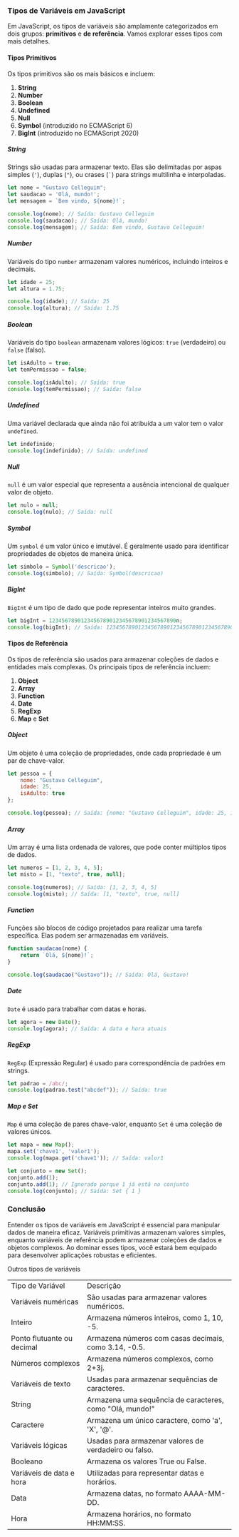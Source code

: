 ### Tipos de Variáveis em JavaScript

Em JavaScript, os tipos de variáveis são amplamente categorizados em dois grupos: **primitivos** e **de referência**. Vamos explorar esses tipos com mais detalhes.

#### Tipos Primitivos

Os tipos primitivos são os mais básicos e incluem:

1. **String**
2. **Number**
3. **Boolean**
4. **Undefined**
5. **Null**
6. **Symbol** (introduzido no ECMAScript 6)
7. **BigInt** (introduzido no ECMAScript 2020)

##### String

Strings são usadas para armazenar texto. Elas são delimitadas por aspas simples (`'`), duplas (`"`), ou crases (`` ` ``) para strings multilinha e interpoladas.

```javascript
let nome = "Gustavo Celleguim";
let saudacao = 'Olá, mundo!';
let mensagem = `Bem vindo, ${nome}!`;

console.log(nome); // Saída: Gustavo Celleguim
console.log(saudacao); // Saída: Olá, mundo!
console.log(mensagem); // Saída: Bem vindo, Gustavo Celleguim!
```

##### Number

Variáveis do tipo `number` armazenam valores numéricos, incluindo inteiros e decimais.

```javascript
let idade = 25;
let altura = 1.75;

console.log(idade); // Saída: 25
console.log(altura); // Saída: 1.75
```

##### Boolean

Variáveis do tipo `boolean` armazenam valores lógicos: `true` (verdadeiro) ou `false` (falso).

```javascript
let isAdulto = true;
let temPermissao = false;

console.log(isAdulto); // Saída: true
console.log(temPermissao); // Saída: false
```

##### Undefined

Uma variável declarada que ainda não foi atribuída a um valor tem o valor `undefined`.

```javascript
let indefinido;
console.log(indefinido); // Saída: undefined
```

##### Null

`null` é um valor especial que representa a ausência intencional de qualquer valor de objeto.

```javascript
let nulo = null;
console.log(nulo); // Saída: null
```

##### Symbol

Um `symbol` é um valor único e imutável. É geralmente usado para identificar propriedades de objetos de maneira única.

```javascript
let simbolo = Symbol('descricao');
console.log(simbolo); // Saída: Symbol(descricao)
```

##### BigInt

`BigInt` é um tipo de dado que pode representar inteiros muito grandes.

```javascript
let bigInt = 1234567890123456789012345678901234567890n;
console.log(bigInt); // Saída: 1234567890123456789012345678901234567890n
```

#### Tipos de Referência

Os tipos de referência são usados para armazenar coleções de dados e entidades mais complexas. Os principais tipos de referência incluem:

1. **Object**
2. **Array**
3. **Function**
4. **Date**
5. **RegExp**
6. **Map** e **Set**

##### Object

Um objeto é uma coleção de propriedades, onde cada propriedade é um par de chave-valor.

```javascript
let pessoa = {
    nome: "Gustavo Celleguim",
    idade: 25,
    isAdulto: true
};

console.log(pessoa); // Saída: {nome: "Gustavo Celleguim", idade: 25, isAdulto: true}
```

##### Array

Um array é uma lista ordenada de valores, que pode conter múltiplos tipos de dados.

```javascript
let numeros = [1, 2, 3, 4, 5];
let misto = [1, "texto", true, null];

console.log(numeros); // Saída: [1, 2, 3, 4, 5]
console.log(misto); // Saída: [1, "texto", true, null]
```

##### Function

Funções são blocos de código projetados para realizar uma tarefa específica. Elas podem ser armazenadas em variáveis.

```javascript
function saudacao(nome) {
    return `Olá, ${nome}!`;
}

console.log(saudacao("Gustavo")); // Saída: Olá, Gustavo!
```

##### Date

`Date` é usado para trabalhar com datas e horas.

```javascript
let agora = new Date();
console.log(agora); // Saída: A data e hora atuais
```

##### RegExp

`RegExp` (Expressão Regular) é usado para correspondência de padrões em strings.

```javascript
let padrao = /abc/;
console.log(padrao.test("abcdef")); // Saída: true
```

##### Map e Set

`Map` é uma coleção de pares chave-valor, enquanto `Set` é uma coleção de valores únicos.

```javascript
let mapa = new Map();
mapa.set('chave1', 'valor1');
console.log(mapa.get('chave1')); // Saída: valor1

let conjunto = new Set();
conjunto.add(1);
conjunto.add(1); // Ignorado porque 1 já está no conjunto
console.log(conjunto); // Saída: Set { 1 }
```

### Conclusão

Entender os tipos de variáveis em JavaScript é essencial para manipular dados de maneira eficaz. Variáveis primitivas armazenam valores simples, enquanto variáveis de referência podem armazenar coleções de dados e objetos complexos. Ao dominar esses tipos, você estará bem equipado para desenvolver aplicações robustas e eficientes.

Outros tipos de variáveis

|   |   |
|---|---|
|Tipo de Variável|Descrição|
|Variáveis numéricas|São usadas para armazenar valores numéricos.|
|Inteiro|Armazena números inteiros, como 1, 10, -5.|
|Ponto flutuante ou decimal|Armazena números com casas decimais, como 3.14, -0.5.|
|Números complexos|Armazena números complexos, como 2+3j.|
|Variáveis de texto|Usadas para armazenar sequências de caracteres.|
|String|Armazena uma sequência de caracteres, como "Olá, mundo!"|
|Caractere|Armazena um único caractere, como 'a', 'X', '@'.|
|Variáveis lógicas|Usadas para armazenar valores de verdadeiro ou falso.|
|Booleano|Armazena os valores True ou False.|
|Variáveis de data e hora|Utilizadas para representar datas e horários.|
|Data|Armazena datas, no formato AAAA-MM-DD.|
|Hora|Armazena horários, no formato HH:MM:SS.|